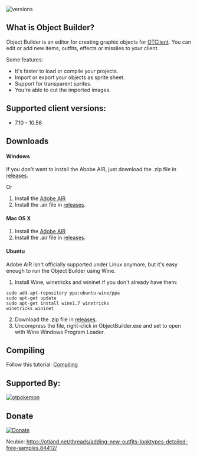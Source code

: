![versions](https://user-images.githubusercontent.com/6242139/36123061-4574e88e-102a-11e8-917a-e075502eafa3.png)


What is Object Builder?
----

Object Builder is an editor for creating graphic objects for [OTClient](https://github.com/edubart/otclient). You can edit or add new items, outfits, effects or missiles to your client.

Some features:

* It's faster to load or compile your projects.
* Import or export your objects as sprite sheet.
* Support for transparent sprites.
* You're able to cut the imported images.


Supported client versions:
----

* 7.10 - 10.56


Downloads
----

#### Windows

If you don't want to install the Abobe AIR, just download the .zip file in [releases](https://github.com/ottools/ObjectBuilder/releases).

Or

1. Install the [Adobe AIR]([http://get.adobe.com/air/](https://airsdk.harman.com/runtime))
2. Install the .air file in [releases](https://github.com/ottools/ObjectBuilder/releases).


#### Mac OS X

1. Install the [Adobe AIR](http://get.adobe.com/air/)
2. Install the .air file in [releases](https://github.com/ottools/ObjectBuilder/releases).


#### Ubuntu

Adobe AIR isn't officially supported under Linux anymore, but it's easy enough to run the Object Builder using Wine.

1. Install Wine, winetricks and wininet if you don't already have them:

```
sudo add-apt-repository ppa:ubuntu-wine/ppa
sudo apt-get update
sudo apt-get install wine1.7 winetricks
winetricks wininet
```
2. Download the .zip file in [releases](https://github.com/ottools/ObjectBuilder/releases).
3. Uncompress the file, right-click in ObjectBuilder.exe and set to open with Wine Windows Program Loader.


Compiling
----

Follow this tutorial:
[Compiling](https://github.com/ottools/ObjectBuilder/wiki/Compiling)

Supported By:
----

[![otpokemon](https://otpokemon.com/images/img/otp.ico)](https://otpokemon.com/)

Donate
----
[![Donate](https://www.paypalobjects.com/en_US/i/btn/btn_donate_LG.gif)](https://www.paypal.com/cgi-bin/webscr?cmd=_s-xclick&hosted_button_id=QFNUYQ24ULK7S)


Neubie:
https://otland.net/threads/adding-new-outfits-looktypes-detailed-free-samples.84412/

